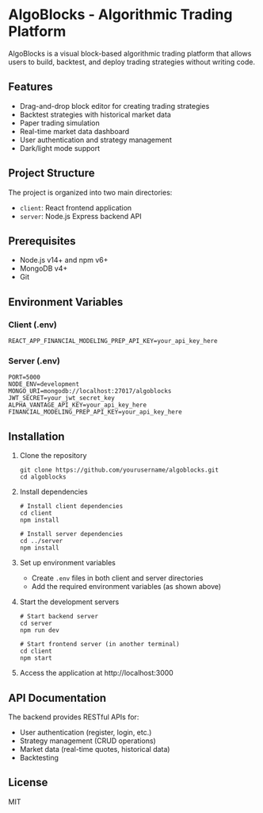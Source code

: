 # AlgoBlocks - Algorithmic Trading Platform

AlgoBlocks is a visual block-based algorithmic trading platform that allows users to build, backtest, and deploy trading strategies without writing code.

## Features

- Drag-and-drop block editor for creating trading strategies
- Backtest strategies with historical market data
- Paper trading simulation
- Real-time market data dashboard
- User authentication and strategy management
- Dark/light mode support

## Project Structure

The project is organized into two main directories:

- `client`: React frontend application
- `server`: Node.js Express backend API

## Prerequisites

- Node.js v14+ and npm v6+
- MongoDB v4+
- Git

## Environment Variables

### Client (.env)

```
REACT_APP_FINANCIAL_MODELING_PREP_API_KEY=your_api_key_here
```

### Server (.env)

```
PORT=5000
NODE_ENV=development
MONGO_URI=mongodb://localhost:27017/algoblocks
JWT_SECRET=your_jwt_secret_key
ALPHA_VANTAGE_API_KEY=your_api_key_here
FINANCIAL_MODELING_PREP_API_KEY=your_api_key_here
```

## Installation

1. Clone the repository

   ```
   git clone https://github.com/yourusername/algoblocks.git
   cd algoblocks
   ```

2. Install dependencies

   ```
   # Install client dependencies
   cd client
   npm install

   # Install server dependencies
   cd ../server
   npm install
   ```

3. Set up environment variables

   - Create `.env` files in both client and server directories
   - Add the required environment variables (as shown above)

4. Start the development servers

   ```
   # Start backend server
   cd server
   npm run dev

   # Start frontend server (in another terminal)
   cd client
   npm start
   ```

5. Access the application at http://localhost:3000

## API Documentation

The backend provides RESTful APIs for:

- User authentication (register, login, etc.)
- Strategy management (CRUD operations)
- Market data (real-time quotes, historical data)
- Backtesting

## License

MIT
